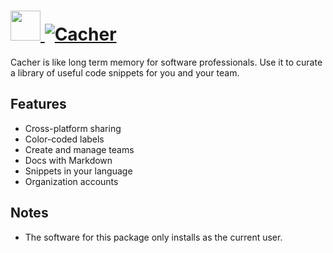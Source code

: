 # [<img src="https://cdn.rawgit.com/AdmiringWorm/chocolatey-packages/1b97d18d2b1ace59d330e87f45f5d80221db10c0/icons/cacher.png" height="48" width="48" /> ![Cacher](https://img.shields.io/chocolatey/v/cacher.svg?label=Cacher&style=for-the-badge)](https://chocolatey.org/packages/cacher)

Cacher is like long term memory for software professionals. Use it to curate a library of useful code snippets for you and your team.

## Features
- Cross-platform sharing
- Color-coded labels
- Create and manage teams
- Docs with Markdown
- Snippets in your language
- Organization accounts

## Notes
- The software for this package only installs as the current user.
